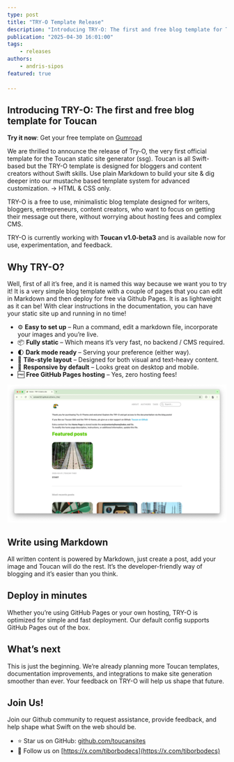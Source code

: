 ```yaml
---
type: post
title: "TRY-O Template Release"
description: "Introducing TRY-O: The first and free blog template for Toucan."
publication: "2025-04-30 16:01:00"
tags:
    - releases
authors: 
    - andris-sipos
featured: true

---
```


## Introducing TRY-O: The first and free blog template for Toucan

**Try it now**: Get your free template on [Gumroad](https://binarybirds.gumroad.com/l/TRY-O)

We are thrilled to announce the release of Try-O, the very first official template for the Toucan static site generator (ssg). Toucan is all Swift-based but the TRY-O template is designed for bloggers and content creators without Swift skills. Use plain Markdown to build your site & dig deeper into our mustache based template system for advanced customization. -> HTML & CSS only.

TRY-O is a free to use, minimalistic blog template designed for writers, bloggers, entrepreneurs, content creators, who want to focus on getting their message out there, without worrying about hosting fees and complex CMS.

TRY-O is currently working with **Toucan v1.0-beta3** and is available now for use, experimentation, and feedback.

## Why TRY-O?

Well, first of all it’s free, and it is named this way because we want you to try it! It is a very simple blog template with a couple of pages that you can edit in Markdown and then deploy for free via Github Pages. It is as lightweight as it can be! With clear instructions in the documentation, you can have your static site up and running in no time!

- ⚙️ **Easy to set up** – Run a command, edit a markdown file, incorporate your images and you’re live.
- 📦 **Fully static** – Which means it’s very fast, no backend / CMS required.
- 🌓 **Dark mode ready** – Serving your preference (either way).
- 🧱 **Tile-style layout** – Designed for both visual and text-heavy content.
- 📱 **Responsive by default** – Looks great on desktop and mobile.
- 🆓 **Free GitHub Pages hosting** – Yes, zero hosting fees!

![Cover Image](./assets/screen.webp)

## Write using Markdown

All written content is powered by Markdown, just create a post, add your image and Toucan will do the rest. It’s the developer-friendly way of blogging and it’s easier than you think.

## Deploy in minutes

Whether you’re using GitHub Pages or your own hosting, TRY-O is optimized for simple and fast deployment. Our default config supports GitHub Pages out of the box.

## What’s next

This is just the beginning. We’re already planning more Toucan templates, documentation improvements, and integrations to make site generation smoother than ever. Your feedback on TRY-O will help us shape that future.

## Join Us!

Join our Github community to request assistance, provide feedback, and help shape what Swift on the web should be.

- ⭐️ Star us on GitHub: [github.com/toucansites](https://github.com/toucansites)
- 🐥 Follow us on [https://x.com/tiborbodecs](https://x.com/tiborbodecs)
